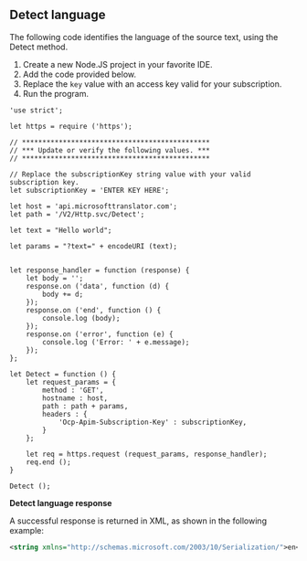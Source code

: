 ## Detect language

The following code identifies the language of the source text, using the Detect method.

1. Create a new Node.JS project in your favorite IDE.
2. Add the code provided below.
3. Replace the `key` value with an access key valid for your subscription.
4. Run the program.

```nodejs
'use strict';

let https = require ('https');

// **********************************************
// *** Update or verify the following values. ***
// **********************************************

// Replace the subscriptionKey string value with your valid subscription key.
let subscriptionKey = 'ENTER KEY HERE';

let host = 'api.microsofttranslator.com';
let path = '/V2/Http.svc/Detect';

let text = "Hello world";

let params = "?text=" + encodeURI (text);


let response_handler = function (response) {
    let body = '';
    response.on ('data', function (d) {
        body += d;
    });
    response.on ('end', function () {
		console.log (body);
    });
    response.on ('error', function (e) {
        console.log ('Error: ' + e.message);
    });
};

let Detect = function () {
	let request_params = {
		method : 'GET',
		hostname : host,
		path : path + params,
		headers : {
			'Ocp-Apim-Subscription-Key' : subscriptionKey,
		}
	};

	let req = https.request (request_params, response_handler);
	req.end ();
}

Detect ();
```

**Detect language response**

A successful response is returned in XML, as shown in the following example: 

```xml
<string xmlns="http://schemas.microsoft.com/2003/10/Serialization/">en</string>
```

